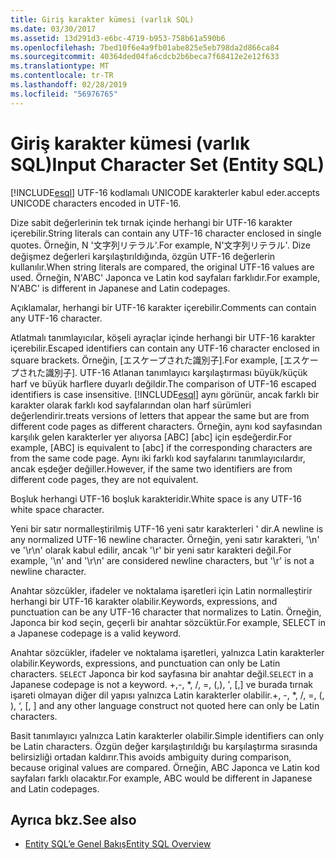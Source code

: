 ```yaml
---
title: Giriş karakter kümesi (varlık SQL)
ms.date: 03/30/2017
ms.assetid: 13d291d3-e6bc-4719-b953-758b61a590b6
ms.openlocfilehash: 7bed10f6e4a9fb01abe825e5eb798da2d866ca84
ms.sourcegitcommit: 40364ded04fa6cdcb2b6beca7f68412e2e12f633
ms.translationtype: MT
ms.contentlocale: tr-TR
ms.lasthandoff: 02/28/2019
ms.locfileid: "56976765"
---
```

# <a name="input-character-set-entity-sql"></a><span data-ttu-id="6c371-102">Giriş karakter kümesi (varlık SQL)</span><span class="sxs-lookup"><span data-stu-id="6c371-102">Input Character Set (Entity SQL)</span></span>
[!INCLUDE[esql](../../../../../../includes/esql-md.md)] <span data-ttu-id="6c371-103">UTF-16 kodlamalı UNICODE karakterler kabul eder.</span><span class="sxs-lookup"><span data-stu-id="6c371-103">accepts UNICODE characters encoded in UTF-16.</span></span>  
  
 <span data-ttu-id="6c371-104">Dize sabit değerlerinin tek tırnak içinde herhangi bir UTF-16 karakter içerebilir.</span><span class="sxs-lookup"><span data-stu-id="6c371-104">String literals can contain any UTF-16 character enclosed in single quotes.</span></span> <span data-ttu-id="6c371-105">Örneğin, N '文字列リテラル'.</span><span class="sxs-lookup"><span data-stu-id="6c371-105">For example, N'文字列リテラル'.</span></span> <span data-ttu-id="6c371-106">Dize değişmez değerleri karşılaştırıldığında, özgün UTF-16 değerlerin kullanılır.</span><span class="sxs-lookup"><span data-stu-id="6c371-106">When string literals are compared, the original UTF-16 values are used.</span></span> <span data-ttu-id="6c371-107">Örneğin, N'ABC' Japonca ve Latin kod sayfaları farklıdır.</span><span class="sxs-lookup"><span data-stu-id="6c371-107">For example, N'ABC' is different in Japanese and Latin codepages.</span></span>  
  
 <span data-ttu-id="6c371-108">Açıklamalar, herhangi bir UTF-16 karakter içerebilir.</span><span class="sxs-lookup"><span data-stu-id="6c371-108">Comments can contain any UTF-16 character.</span></span>  
  
 <span data-ttu-id="6c371-109">Atlatmalı tanımlayıcılar, köşeli ayraçlar içinde herhangi bir UTF-16 karakter içerebilir.</span><span class="sxs-lookup"><span data-stu-id="6c371-109">Escaped identifiers can contain any UTF-16 character enclosed in square brackets.</span></span> <span data-ttu-id="6c371-110">Örneğin, [エスケープされた識別子].</span><span class="sxs-lookup"><span data-stu-id="6c371-110">For example, [エスケープされた識別子].</span></span> <span data-ttu-id="6c371-111">UTF-16 Atlanan tanımlayıcı karşılaştırması büyük/küçük harf ve büyük harflere duyarlı değildir.</span><span class="sxs-lookup"><span data-stu-id="6c371-111">The comparison of UTF-16 escaped identifiers is case insensitive.</span></span> [!INCLUDE[esql](../../../../../../includes/esql-md.md)] <span data-ttu-id="6c371-112">aynı görünür, ancak farklı bir karakter olarak farklı kod sayfalarından olan harf sürümleri değerlendirir.</span><span class="sxs-lookup"><span data-stu-id="6c371-112">treats versions of letters that appear the same but are from different code pages as different characters.</span></span> <span data-ttu-id="6c371-113">Örneğin, aynı kod sayfasından karşılık gelen karakterler yer alıyorsa [ABC] [abc] için eşdeğerdir.</span><span class="sxs-lookup"><span data-stu-id="6c371-113">For example, [ABC] is equivalent to [abc] if the corresponding characters are from the same code page.</span></span> <span data-ttu-id="6c371-114">Aynı iki farklı kod sayfalarını tanımlayıcılardır, ancak eşdeğer değiller.</span><span class="sxs-lookup"><span data-stu-id="6c371-114">However, if the same two identifiers are from different code pages, they are not equivalent.</span></span>  
  
 <span data-ttu-id="6c371-115">Boşluk herhangi UTF-16 boşluk karakteridir.</span><span class="sxs-lookup"><span data-stu-id="6c371-115">White space is any UTF-16 white space character.</span></span>  
  
 <span data-ttu-id="6c371-116">Yeni bir satır normalleştirilmiş UTF-16 yeni satır karakterleri ' dir.</span><span class="sxs-lookup"><span data-stu-id="6c371-116">A newline is any normalized UTF-16 newline character.</span></span> <span data-ttu-id="6c371-117">Örneğin, yeni satır karakteri, '\n' ve '\r\n' olarak kabul edilir, ancak '\r' bir yeni satır karakteri değil.</span><span class="sxs-lookup"><span data-stu-id="6c371-117">For example, '\n' and '\r\n' are considered newline characters, but '\r' is not a newline character.</span></span>  
  
 <span data-ttu-id="6c371-118">Anahtar sözcükler, ifadeler ve noktalama işaretleri için Latin normalleştirir herhangi bir UTF-16 karakter olabilir.</span><span class="sxs-lookup"><span data-stu-id="6c371-118">Keywords, expressions, and punctuation can be any UTF-16 character that normalizes to Latin.</span></span> <span data-ttu-id="6c371-119">Örneğin, Japonca bir kod seçin, geçerli bir anahtar sözcüktür.</span><span class="sxs-lookup"><span data-stu-id="6c371-119">For example, SELECT in a Japanese codepage is a valid keyword.</span></span>  
  
 <span data-ttu-id="6c371-120">Anahtar sözcükler, ifadeler ve noktalama işaretleri, yalnızca Latin karakterler olabilir.</span><span class="sxs-lookup"><span data-stu-id="6c371-120">Keywords, expressions, and punctuation can only be Latin characters.</span></span> <span data-ttu-id="6c371-121">`SELECT` Japonca bir kod sayfasına bir anahtar değil.</span><span class="sxs-lookup"><span data-stu-id="6c371-121">`SELECT` in a Japanese codepage is not a keyword.</span></span> <span data-ttu-id="6c371-122">+,-, \*, /, =, (,), ', [,] ve burada tırnak işareti olmayan diğer dil yapısı yalnızca Latin karakterler olabilir.</span><span class="sxs-lookup"><span data-stu-id="6c371-122">+, -, \*, /, =, (, ), ‘, [, ] and any other language construct not quoted here can only be Latin characters.</span></span>  
  
 <span data-ttu-id="6c371-123">Basit tanımlayıcı yalnızca Latin karakterler olabilir.</span><span class="sxs-lookup"><span data-stu-id="6c371-123">Simple identifiers can only be Latin characters.</span></span> <span data-ttu-id="6c371-124">Özgün değer karşılaştırıldığı bu karşılaştırma sırasında belirsizliği ortadan kaldırır.</span><span class="sxs-lookup"><span data-stu-id="6c371-124">This avoids ambiguity during comparison, because original values are compared.</span></span> <span data-ttu-id="6c371-125">Örneğin, ABC Japonca ve Latin kod sayfaları farklı olacaktır.</span><span class="sxs-lookup"><span data-stu-id="6c371-125">For example, ABC would be different in Japanese and Latin codepages.</span></span>  
  
## <a name="see-also"></a><span data-ttu-id="6c371-126">Ayrıca bkz.</span><span class="sxs-lookup"><span data-stu-id="6c371-126">See also</span></span>
- [<span data-ttu-id="6c371-127">Entity SQL’e Genel Bakış</span><span class="sxs-lookup"><span data-stu-id="6c371-127">Entity SQL Overview</span></span>](../../../../../../docs/framework/data/adonet/ef/language-reference/entity-sql-overview.md)
